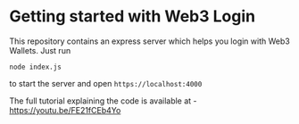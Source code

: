 # Getting started with Web3 Login

This repository contains an express server which helps you login with Web3 Wallets. Just run

```
node index.js
```

to start the server and open `https://localhost:4000`

The full tutorial explaining the code is available at - https://youtu.be/FE21fCEb4Yo